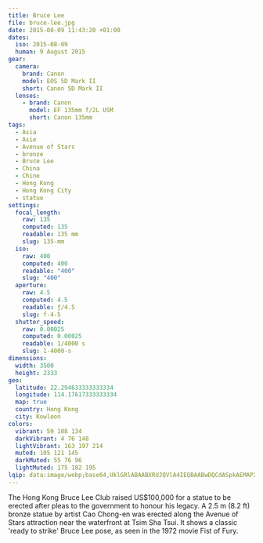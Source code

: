 ```yaml
---
title: Bruce Lee
file: bruce-lee.jpg
date: 2015-08-09 11:43:20 +01:00
dates:
  iso: 2015-08-09
  human: 9 August 2015
gear:
  camera:
    brand: Canon
    model: EOS 5D Mark II
    short: Canon 5D Mark II
  lenses:
    - brand: Canon
      model: EF 135mm f/2L USM
      short: Canon 135mm
tags:
  - Asia
  - Asie
  - Avenue of Stars
  - bronze
  - Bruce Lee
  - China
  - Chine
  - Hong Kong
  - Hong Kong City
  - statue
settings:
  focal_length:
    raw: 135
    computed: 135
    readable: 135 mm
    slug: 135-mm
  iso:
    raw: 400
    computed: 400
    readable: "400"
    slug: "400"
  aperture:
    raw: 4.5
    computed: 4.5
    readable: ƒ/4.5
    slug: f-4-5
  shutter_speed:
    raw: 0.00025
    computed: 0.00025
    readable: 1/4000 s
    slug: 1-4000-s
dimensions:
  width: 3500
  height: 2333
geo:
  latitude: 22.294633333333334
  longitude: 114.17617333333334
  map: true
  country: Hong Kong
  city: Kowloon
colors:
  vibrant: 59 108 134
  darkVibrant: 4 76 148
  lightVibrant: 163 197 214
  muted: 105 121 145
  darkMuted: 55 76 96
  lightMuted: 175 182 195
lqip: data:image/webp;base64,UklGRlABAABXRUJQVlA4IEQBAABwDQCdASpkAEMAP2miwVizv78lMzMds/AtCWUAzU3fRUoi2aiy0gA2QnDo5Ni0go0p3I3zAEAinaFs5jSyR4AOL7vQBhRJMIcM6U4sv8FyA6E3us3JotkqVUCy6Y6m0qtXmOLyjQ12uyf/9ZO6MyzZXyNY8AD+q0/AYqhM/qXm1CrcASpDxrWKRY/lbiuWMhNu54WPfHBbauz8+ut8GyPIqw6NZlMDYMcV2lalWaXR7/1uBD/IYRrtbr6o1XlqPDRc/n5Jwhjne72PSJlVMRoj0iBCJZ+YmZn2KPTbNYtiCSpi/ojsIUoYQpQioV2NzPcFKTGf+kAW8kXRhI6hP6gBRth9AfJC1gR50DAmTNFvVWAt15QOj5ADLPjpGCFDdyxLsNbJp0HtXLE6KqXS+d78fxK1xH+5G/Nuh0zxElcR5B3IAAA=
---
```


The Hong Kong Bruce Lee Club raised US$100,000 for a statue to be erected after pleas to the government to honour his legacy. A 2.5 m (8.2 ft) bronze statue by artist Cao Chong-en was erected along the Avenue of Stars attraction near the waterfront at Tsim Sha Tsui. It shows a classic 'ready to strike' Bruce Lee pose, as seen in the 1972 movie Fist of Fury.
